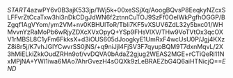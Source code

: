 $START$4azwPY6v0B3ajK533jp/1Wj5k+00xeSSjXq/AoogBQvsP8EeqkyNZcxSLFFvrZtCcaTxw3hi3nDkCDgJdWN6f2ztnnCuTOJ9SzFf0OeIWkPgfhOGGP/BZgqf1AgVYom/ym2VM+nv0KBHUlToR/Tbli7KF5vXSUV6ZdL32y5bxc01/WHMvvnYzRaMoPb6wRjyZDXcXVxOpyQ+YSp9FHsVlXV/THw9VoTVtOx3qcOXV1rMBSL8C1yFm6FkksX+d3iOUS605dJoogkyE1UmRxF4wcUsU0P/Jgj4KXzZ8i8r5j/K7vhJGlYCwvrSS0jNS/+q9niJjI4FjSV3F7qyupBQM9T7dxnMqvL/2X3hMiELkiZkkOudZRHn9of/vvDQVA0bAdaZ2gjug2WEAS2MGE+rCTiQeRi11NxMPjNA+YWI1iwa6MAo7AhrGvezH4sOQXk9zLeBRAEZbG4Q6aiHTNicjQ==$END$